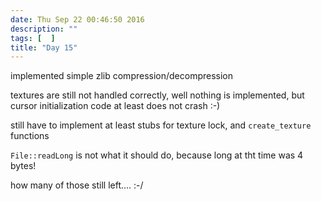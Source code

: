 ```yaml
---
date: Thu Sep 22 00:46:50 2016
description: ""
tags: [  ]
title: "Day 15"
---
```

implemented simple zlib compression/decompression

textures are still not handled correctly, well nothing is implemented, but cursor initialization code at least does not crash :-)

still have to implement at least stubs for texture lock, and `create_texture` functions


`File::readLong` is not what it should do, because long at tht time was 4 bytes! 

how many of those still left.... :-/

